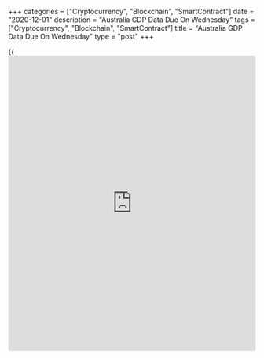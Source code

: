 +++
categories = ["Cryptocurrency", "Blockchain", "SmartContract"]
date = "2020-12-01"
description = "Australia GDP Data Due On Wednesday"
tags = ["Cryptocurrency", "Blockchain", "SmartContract"]
title = "Australia GDP Data Due On Wednesday"
type = "post"
+++

{{<iframe id="large-banner" src="https://www.bounty.group/#slide=7.0" width="100%" height="600" scrolling="no" style="border: 0px solid rgb(216, 221, 230); border-radius: 3px;">}}

Australia will on Tuesday release Q3 figures for gross domestic product,
highlighting a modest day for Asia-Pacific economic activity.

GDP is expected to add 2.5 percent on quarter and fall 4.5 percent on
year after sinking 7 percent on quarter and 6.3 percent on year in the
previous three months.

New Zealand will see Q3 figures for import and export prices and [terms](https://www.fintechee.com/terms/)
of trade. Import prices are tipped to fall 1.0 percent on quarter after
easing 0.1 percent in Q2. Export prices are called lower by 3.5 percent
on quarter after rising 2.4 percent in the previous three months. The
[terms](https://www.fintechee.com/terms/) of trade are tipped to fall 2.8 percent on quarter after rising
2.5 percent in the previous three months.

South Korea will provide November numbers for consumer prices, with
forecasts suggesting an increase of 0.2 percent on month and 0.9 percent
on year. That follows the 0.6 percent monthly decline and the 0.1
percent yearly increase in October.

Japan will see November numbers for its consumer confidence index; in
October, the index score was 33.6.

The Philippines will release October figures for producer prices; in
September, prices were down 3.9 percent on year.

For comments and feedback [contact](https://www.playgroundfx.com/contact/): editorial@rtt[news](https://www.letsplayfx.com/blog/forex-news-website/).com

[Economic News][1]

 **What parts of the world are seeing the best (and worst) economic
performances lately? Click[here][2] to check out our [Econ Scorecard][2]
and find out! See up-to-the-moment [ranking](https://www.playgroundfx.com/blog/crypto-exchange-ranking/)s for the best and worst
performers in [GDP][3], [unemployment rate][4], [inflation][5] and much
more.**

   1. www.rtt[news](https://www.letsplayfx.com/blog/forex-news-website/).com/Content/EconomicNews.aspx
   2. www.rtt[news](https://www.letsplayfx.com/blog/forex-news-website/).com/economic-scorecard/world-rank/industrial-production/highest-performance.aspx
   3. www.rtt[news](https://www.letsplayfx.com/blog/forex-news-website/).com/economic-scorecard/world-rank/GDP/highest-performance.aspx
   4. www.rtt[news](https://www.letsplayfx.com/blog/forex-news-website/).com/economic-scorecard/world-rank/unemployment-rate/lowest-performance.aspx
   5. www.rtt[news](https://www.letsplayfx.com/blog/forex-news-website/).com/economic-scorecard/world-rank/CPI/highest-performance.aspx